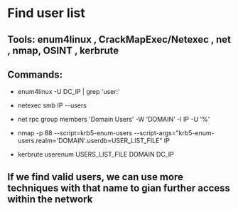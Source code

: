# Find user list

## Tools: enum4linux , CrackMapExec/Netexec , net , nmap, OSINT , kerbrute

## Commands:

 - enum4linux -U DC_IP | grep 'user:'

 - netexec smb IP --users

 - net rpc group members 'Domain Users' -W 'DOMAIN' -I IP -U '%'

 - nmap -p 88 --script=krb5-enum-users --script-args="krb5-enum-users.realm='DOMAIN'.userdb=USER_LIST_FILE" IP

 - kerbrute userenum USERS_LIST_FILE DOMAIN DC_IP

## If we find valid users, we can use more techniques with that name to gian further access within the network
